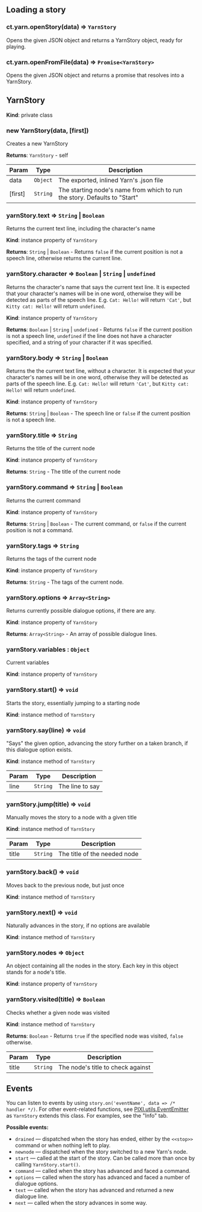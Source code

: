 ## Loading a story

### ct.yarn.openStory(data) ⇒ `YarnStory`

Opens the given JSON object and returns a YarnStory object, ready for playing.

### ct.yarn.openFromFile(data) ⇒ `Promise<YarnStory>`

Opens the given JSON object and returns a promise that resolves into a YarnStory.


## YarnStory
**Kind**: private class

### new YarnStory(data, [first])
Creates a new YarnStory


**Returns**: `YarnStory` - self

| Param | Type | Description |
| --- | --- | --- |
| data | `Object` | The exported, inlined Yarn's .json file |
| [first] | `String` | The starting node's name from which to run the story. Defaults to "Start" |


### yarnStory.text ⇒ `String` \| `Boolean`
Returns the current text line, including the character's name

**Kind**: instance property of `YarnStory`

**Returns**: `String` \| `Boolean` - Returns `false` if the current position is not a speech line,
     otherwise returns the current line.

### yarnStory.character ⇒ `Boolean` \| `String` \| `undefined`
Returns the character's name that says the current text line.
It is expected that your character's names will be in one word,
otherwise they will be detected as parts of the speech line.
E.g. `Cat: Hello!` will return `'Cat'`, but `Kitty cat: Hello!`
will return `undefined`.

**Kind**: instance property of `YarnStory`

**Returns**: `Boolean` \| `String` \| `undefined` - Returns `false` if the current position is not a speech line,
     `undefined` if the line does not have a character specified, and a string of your character
     if it was specified.

### yarnStory.body ⇒ `String` \| `Boolean`
Returns the the current text line, without a character.
It is expected that your character's names will be in one word,
otherwise they will be detected as parts of the speech line.
E.g. `Cat: Hello!` will return `'Cat'`, but `Kitty cat: Hello!`
will return `undefined`.

**Kind**: instance property of `YarnStory`

**Returns**: `String` \| `Boolean` - The speech line or `false` if the current position
     is not a speech line.

### yarnStory.title ⇒ `String`
Returns the title of the current node

**Kind**: instance property of `YarnStory`

**Returns**: `String` - The title of the current node

### yarnStory.command ⇒ `String` \| `Boolean`
Returns the current command

**Kind**: instance property of `YarnStory`

**Returns**: `String` \| `Boolean` - The current command, or `false` if the current
     position is not a command.

### yarnStory.tags ⇒ `String`
Returns the tags of the current node

**Kind**: instance property of `YarnStory`

**Returns**: `String` - The tags of the current node.

### yarnStory.options ⇒ `Array<String>`
Returns currently possible dialogue options, if there are any.

**Kind**: instance property of `YarnStory`

**Returns**: `Array<String>` - An array of possible dialogue lines.

### yarnStory.variables : `Object`
Current variables

**Kind**: instance property of `YarnStory`

### yarnStory.start() ⇒ `void`
Starts the story, essentially jumping to a starting node

**Kind**: instance method of `YarnStory`

### yarnStory.say(line) ⇒ `void`
"Says" the given option, advancing the story further on a taken branch, if this dialogue option exists.

**Kind**: instance method of `YarnStory`

| Param | Type | Description |
| --- | --- | --- |
| line | `String` | The line to say |


### yarnStory.jump(title) ⇒ `void`
Manually moves the story to a node with a given title

**Kind**: instance method of `YarnStory`

| Param | Type | Description |
| --- | --- | --- |
| title | `String` | The title of the needed node |


### yarnStory.back() ⇒ `void`
Moves back to the previous node, but just once

**Kind**: instance method of `YarnStory`

### yarnStory.next() ⇒ `void`
Naturally advances in the story, if no options are available

**Kind**: instance method of `YarnStory`


### yarnStory.nodes ⇒ `Object`

An object containing all the nodes in the story. Each key in this object stands for a node's title.

**Kind**: instance property of `YarnStory`

### yarnStory.visited(title) ⇒ `Boolean`
Checks whether a given node was visited

**Kind**: instance method of `YarnStory`

**Returns**: `Boolean` - Returns `true` if the specified node was visited, `false` otherwise.

| Param | Type | Description |
| --- | --- | --- |
| title | `String` | The node's title to check against |

## Events

You can listen to events by using `story.on('eventName', data => /* handler */)`.
For other event-related functions, see [PIXI.utils.EventEmitter](http://pixijs.download/release/docs/PIXI.utils.EventEmitter.html) as `YarnStory` extends this class. For examples, see the "Info" tab.

**Possible events:**

* `drained` — dispatched when the story has ended, either by the `<<stop>>` command or when nothing left to play.
* `newnode` — dispatched when the story switched to a new Yarn's node.
* `start` — called at the start of the story. Can be called more than once by calling `YarnStory.start()`.
* `command` — called when the story has advanced and faced a command.
* `options` — called when the story has advanced and faced a number of dialogue options.
* `text` — called when the story has advanced and returned a new dialogue line.
* `next` — called when the story advances in some way.